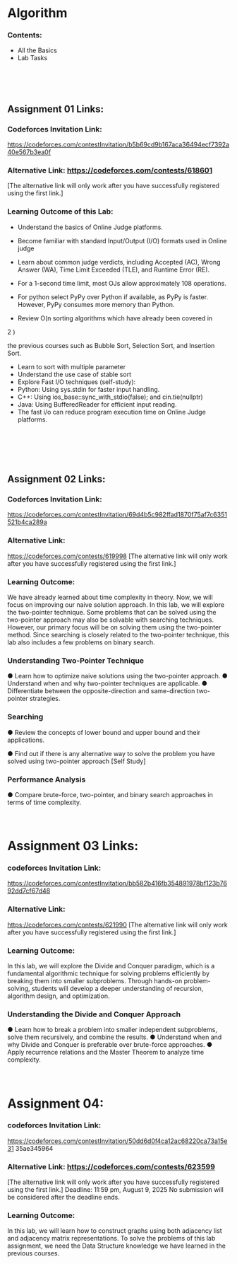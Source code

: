 # Algorithm
### Contents:
- All the Basics
- Lab Tasks
</br>
</br>
</br>

## Assignment 01 Links:
### Codeforces Invitation Link:
https://codeforces.com/contestInvitation/b5b69cd9b167aca36494ecf7392a40e567b3ea0f
### Alternative Link: https://codeforces.com/contests/618601
[The alternative link will only work after you have successfully
registered using the first link.]

### Learning Outcome of this Lab:
- Understand the basics of Online Judge platforms.
- Become familiar with standard Input/Output (I/O) formats used in
  Online judge
- Learn about common judge verdicts, including Accepted (AC), Wrong
  Answer (WA), Time Limit Exceeded (TLE), and Runtime Error (RE).

- For a 1-second time limit, most OJs allow approximately 108
  operations.
- For python select PyPy over Python if available, as PyPy is
  faster. However, PyPy consumes more memory than Python.
- Review O(n sorting algorithms which have already been covered in

2
)

the previous courses such as Bubble Sort, Selection Sort, and
Insertion Sort.
- Learn to sort with multiple parameter
- Understand the use case of stable sort
- Explore Fast I/O techniques (self-study):
- Python: Using sys.stdin for faster input handling.
- C++: Using ios_base::sync_with_stdio(false); and
  cin.tie(nullptr)
- Java: Using BufferedReader for efficient input reading.
- The fast i/o can reduce program execution time on Online
  Judge platforms.
  </br>
  </br>
  </br></br>
  </br>
  </br>


## Assignment 02 Links:
### Codeforces Invitation Link:
https://codeforces.com/contestInvitation/69d4b5c982ffad1870f75af7c6351521b4ca289a
### Alternative Link:
https://codeforces.com/contests/619998
[The alternative link will only work after you have successfully registered using the first link.]

### Learning Outcome:
We have already learned about time complexity in theory. Now, we will focus on improving our
naive solution approach. In this lab, we will explore the two-pointer technique. Some problems
that can be solved using the two-pointer approach may also be solvable with searching
techniques. However, our primary focus will be on solving them using the two-pointer method.
Since searching is closely related to the two-pointer technique, this lab also includes a few
problems on binary search.

### Understanding Two-Pointer Technique
● Learn how to optimize naive solutions using the two-pointer approach.
● Understand when and why two-pointer techniques are applicable.
● Differentiate between the opposite-direction and same-direction two-pointer
strategies.
### Searching
● Review the concepts of lower bound and upper bound and their applications.

● Find out if there is any alternative way to solve the problem you have solved using two-pointer approach [Self Study]
### Performance Analysis
● Compare brute-force, two-pointer, and binary search approaches in terms of time
complexity.
</br>
</br>
</br>

# Assignment 03 Links:
### codeforces Invitation Link:
https://codeforces.com/contestInvitation/bb582b416fb354891978bf123b7692dd7cf67d48
### Alternative Link:
https://codeforces.com/contests/621990
[The alternative link will only work after you have successfully
registered using the first link.]

### Learning Outcome:
In this lab, we will explore the Divide and Conquer paradigm, which is
a fundamental algorithmic technique for solving problems efficiently by
breaking them into smaller subproblems. Through hands-on
problem-solving, students will develop a deeper understanding of
recursion, algorithm design, and optimization.
### Understanding the Divide and Conquer Approach
● Learn how to break a problem into smaller independent
subproblems, solve them recursively, and combine the results.
● Understand when and why Divide and Conquer is preferable over
brute-force approaches.
● Apply recurrence relations and the Master Theorem to analyze time
complexity.
</br>
</br>
</br>

# Assignment 04:
### codeforces Invitation Link:
https://codeforces.com/contestInvitation/50dd6d0f4ca12ac68220ca73a15e31
35ae345964
### Alternative Link: https://codeforces.com/contests/623599
[The alternative link will only work after you have successfully
registered using the first link.]
Deadline: 11:59 pm, August 9, 2025
No submission will be considered after the deadline ends.

### Learning Outcome:
In this lab, we will learn how to construct graphs using both adjacency
list and adjacency matrix representations. To solve the problems of
this lab assignment, we need the Data Structure knowledge we have
learned in the previous courses.
</br>
</br>
</br>

